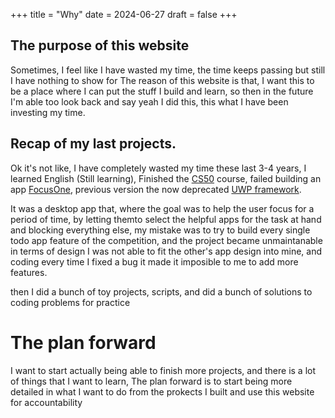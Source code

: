 +++
title = "Why"
date = 2024-06-27
draft = false 
+++

## The purpose of this website

Sometimes, I feel like I have wasted my time,  the  time keeps passing but still I have nothing to show for
The reason of this website is that, I want this to be a place where
I can put the stuff I build and learn, so then in the future I'm able too look
back and say yeah I did this, this what I have been investing my time.

## Recap of my last projects.

Ok it's not like, I have completely wasted my time these last 3-4 years, I learned English (Still learning), 
Finished the [CS50](https://github.com/KelvinJPS/CS50) course, failed building an app [FocusOne](https://github.com/KelvinJPS/FocusOne-Win-Desktop), previous version the now deprecated [UWP framework](https://github.com/KelvinJPS/todolist-uwp).

It was a desktop app that, where the goal was to help the user focus for a period of time, by letting themto select the helpful apps for the task at hand and blocking everything else, my mistake was to try to build every single todo app feature of the competition, and the project became unmaintanable in terms of design I was not able to fit the other's app design into mine, and coding every time I fixed a bug it made it imposible to me to add more features.

then I did a bunch of toy projects, scripts, and did a bunch of solutions to
coding problems for practice

# The plan forward 

I want to start actually being able to finish more projects, and there is a lot of things that I want to learn,  The plan forward is to start being more detailed in what I want to do from the prokects I built and use this website for accountability



